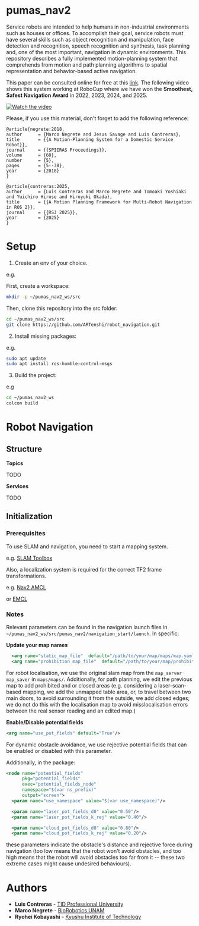 # pumas_nav2

Service robots are intended to help humans in non-industrial environments such as houses or offices. To accomplish their goal, service robots must have several skills such as object recognition and manipulation, face detection and recognition, speech recognition and synthesis, task planning and, one of the most important, navigation in dynamic environments. This repository describes a fully implemented motion-planning system that comprehends from motion and path planning algorithms to spatial representation and behavior-based active navigation.

This paper can be consulted online for free at this [link](https://bit.ly/40YEcZR). The following video shows this system working at RoboCup where we have won the **Smoothest, Safest Navigation Award** in 2022, 2023, 2024, and 2025.

[![Watch the video](https://img.youtube.com/vi/s2g95Y9Me3c/hqdefault.jpg)](https://www.youtube.com/embed/s2g95Y9Me3c)

Please, if you use this material, don't forget to add the following reference:

```
@article{negrete:2018,
author 		= {Marco Negrete and Jesus Savage and Luis Contreras},
title 		= {{A Motion-Planning System for a Domestic Service Robot}},
journal		= {{SPIIRAS Proceedings}},
volume		= {60},
number		= {5},
pages		= {5--38},
year		= {2018}
}
```

```
@article{contreras:2025,
author 		= {Luis Contreras and Marco Negrete and Tomoaki Yoshiaki and Yuichiro Hirose and Hiroyuki Okada},
title 		= {{A Motion Planning Framework for Multi-Robot Navigation in ROS 2}},
journal		= {{RSJ 2025}},
year		= {2025}
}
```

# Setup

1. Create an env of your choice.

e.g.

First, create a workspace:

```bash
mkdir -p ~/pumas_nav2_ws/src
```

Then, clone this repository into the src folder:

```bash
cd ~/pumas_nav2_ws/src
git clone https://github.com/ARTenshi/robot_navigation.git
```


2. Install missing packages:

e.g.

```bash
sudo apt update
sudo apt install ros-humble-control-msgs
```

3. Build the project:

e.g 

```bash
cd ~/pumas_nav2_ws
colcon build
```

# Robot Navigation

## Structure

**Topics**

TODO

**Services**

TODO

## Initialization

### Prerequisites

To use SLAM and navigation, you need to start a mapping system. 

e.g.
[SLAM Toolbox](https://github.com/SteveMacenski/slam_toolbox)

Also, a localization system is required for the correct TF2 frame transformations.

e.g.
[Nav2 AMCL](https://github.com/ros-navigation/navigation2)

or
[EMCL](https://github.com/CIT-Autonomous-Robot-Lab/emcl2_ros2)

### Notes

Relevant parameters can be found in the navigation launch files in ```~/pumas_nav2_ws/src/pumas_nav2/navigation_start/launch```. In specific: 

**Update your map names**

```xml
  <arg name="static_map_file"  default="/path/to/your/map/maps/map.yaml/map.yaml"/>
  <arg name="prohibition_map_file"  default="/path/to/your/map/prohibition_maps/map.yaml"/>
```

For robot localisation, we use the original slam map from the ```map_server map_saver``` in ```maps/maps/```. Additionally, for path planning, we edit the previous map to add prohibited and or closed areas (e.g. considering a laser-scan-based mapping, we add the unmapped table area, or, to travel between two main doors, to avoid surrounding it from the outside, we add closed edges; we do not do this with the localisation map to avoid misslocalisation errors between the real sensor reading and an edited map.)

**Enable/Disable potential fields**

```xml
<arg name="use_pot_fields" default="True"/>
```
For dynamic obstacle avoidance, we use rejective potential fields that can be enabled or disabled with this parameter. 

Additionally, in the package:

```xml
<node name="potential_fields"  
      pkg="potential_fields"  
      exec="potential_fields_node"
      namespace="$(var ns_prefix)"
      output="screen">
  <param name="use_namespace" value="$(var use_namespace)"/>
```

```xml
  <param name="laser_pot_fields_d0" value="0.50"/>
  <param name="laser_pot_fields_k_rej" value="0.40"/>

  <param name="cloud_pot_fields_d0" value="0.80"/>
  <param name="cloud_pot_fields_k_rej" value="0.20"/>
```
these parameters indicate the obstacle's distance and rejective force during navigation (too low means that the robot won't avoid obstacles, and too high means that the robot will avoid obstacles too far from it -- these two extreme cases might cause undesired behaviours).

# Authors

* **Luis Contreras** - [TID Professional University](https://www.tid.ac.jp/contents/special-interview/2007/)
* **Marco Negrete** - [BioRobotics UNAM](https://biorobotics.fi-p.unam.mx/)
* **Ryohei Kobayashi** - [Kyushu Institute of Technology](https://www.brain.kyutech.ac.jp/~tamukoh/en/)
